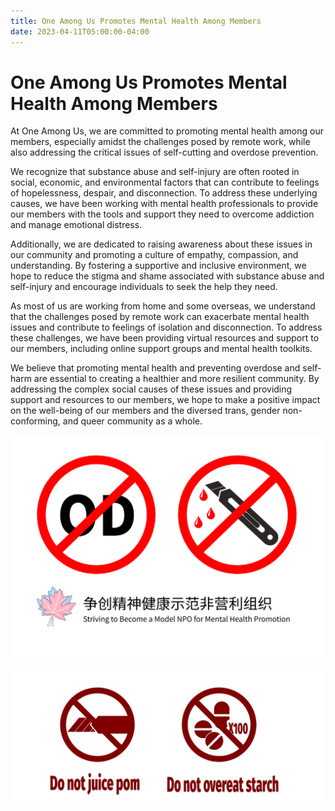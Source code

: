 ```yaml
---
title: One Among Us Promotes Mental Health Among Members
date: 2023-04-11T05:00:00-04:00
---
```


# One Among Us Promotes Mental Health Among Members

At One Among Us, we are committed to promoting mental health among our members, especially amidst the challenges posed by remote work, while also addressing the critical issues of self-cutting and overdose prevention.

We recognize that substance abuse and self-injury are often rooted in social, economic, and environmental factors that can contribute to feelings of hopelessness, despair, and disconnection. To address these underlying causes, we have been working with mental health professionals to provide our members with the tools and support they need to overcome addiction and manage emotional distress.

Additionally, we are dedicated to raising awareness about these issues in our community and promoting a culture of empathy, compassion, and understanding. By fostering a supportive and inclusive environment, we hope to reduce the stigma and shame associated with substance abuse and self-injury and encourage individuals to seek the help they need.

As most of us are working from home and some overseas, we understand that the challenges posed by remote work can exacerbate mental health issues and contribute to feelings of isolation and disconnection. To address these challenges, we have been providing virtual resources and support to our members, including online support groups and mental health toolkits.

We believe that promoting mental health and preventing overdose and self-harm are essential to creating a healthier and more resilient community. By addressing the complex social causes of these issues and providing support and resources to our members, we hope to make a positive impact on the well-being of our members and the diversed trans, gender non-conforming, and queer community as a whole.

![Striving to Become a Model NPO for Mental Health Promotion](./mh.png 'A parody of Chinese propaganda arts but showing our topic of preventing overdose and self-cutting.')

![Do not juice pom. Do not overeat starch.](./another-mh-art.jpg 'Another artwork, proudly made by our member artifaritaKuniklo.')
